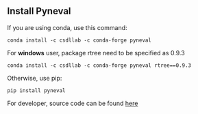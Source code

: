## Install Pyneval
If you are using conda, use this command:

    conda install -c csdllab -c conda-forge pyneval

For **windows** user, package rtree need to be specified as 0.9.3

    conda install -c csdllab -c conda-forge pyneval rtree==0.9.3

Otherwise, use pip:

    pip install pyneval

For developer, source code can be found [here](https://github.com/CSDLLab/PyNeval)
